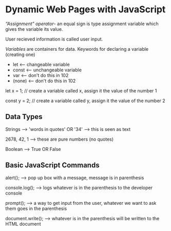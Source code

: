 # Dynamic Web Pages with JavaScript

 *“Assignment” operator*- an equal sign is type assignment variable which gives the variable its value.

 User recieved information is called user input.

*Variables* are containers for data.
Keywords for declaring a variable (creating one)

- let <-- changeable variable
- const <-- unchangeable variable
- var <-- don't do this in 102
- (none) <-- don't do this in 102

let x = 1; // create a variable called x, assign it the value of the number 1

const y = 2; // create a variable called y, assign it the value of the number 2

## Data Types

Strings --> 'words in quotes' OR '34' --> this is seen as text

2678, 42, 1 --> these are pure numbers (no quotes)

Boolean -->  True OR False

## Basic JavaScript Commands


alert(); --> pop up box with a message, message is in parenthesis

console.log(); --> logs whatever is in the parenthesis to the developer console

prompt(); --> a way to get input from the user, whatever we want to ask them goes in the parenthesis

document.write(); --> whatever is in the parenthesis will be written to the HTML document

